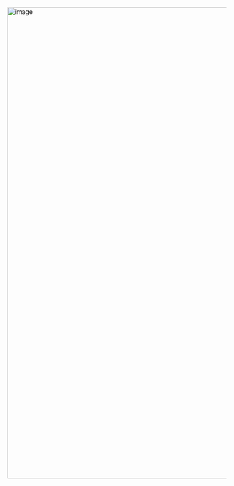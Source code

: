 <img width="1920" height="1080" alt="image" src="https://github.com/user-attachments/assets/9d2b9db2-07b3-4b53-b5ba-8b29cba35265" />
